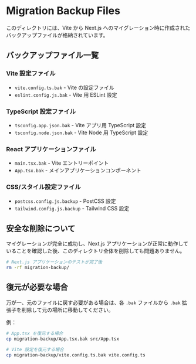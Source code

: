 # Migration Backup Files

このディレクトリには、Vite から Next.js へのマイグレーション時に作成されたバックアップファイルが格納されています。

## バックアップファイル一覧

### Vite 設定ファイル
- `vite.config.ts.bak` - Vite の設定ファイル
- `eslint.config.js.bak` - Vite 用 ESLint 設定

### TypeScript 設定ファイル
- `tsconfig.app.json.bak` - Vite アプリ用 TypeScript 設定
- `tsconfig.node.json.bak` - Vite Node 用 TypeScript 設定

### React アプリケーションファイル
- `main.tsx.bak` - Vite エントリーポイント
- `App.tsx.bak` - メインアプリケーションコンポーネント

### CSS/スタイル設定ファイル
- `postcss.config.js.backup` - PostCSS 設定
- `tailwind.config.js.backup` - Tailwind CSS 設定

## 安全な削除について

マイグレーションが完全に成功し、Next.js アプリケーションが正常に動作していることを確認した後、このディレクトリ全体を削除しても問題ありません。

```bash
# Next.js アプリケーションのテストが完了後
rm -rf migration-backup/
```

## 復元が必要な場合

万が一、元のファイルに戻す必要がある場合は、各 `.bak` ファイルから `.bak` 拡張子を削除して元の場所に移動してください。

例：
```bash
# App.tsx を復元する場合
cp migration-backup/App.tsx.bak src/App.tsx

# Vite 設定を復元する場合
cp migration-backup/vite.config.ts.bak vite.config.ts
```